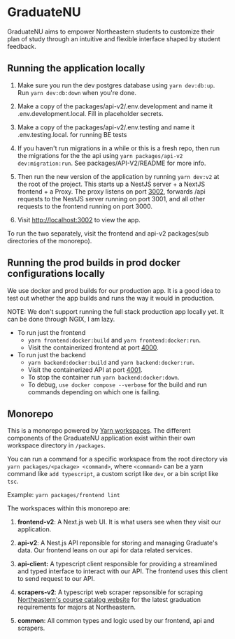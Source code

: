 # GraduateNU

GraduateNU aims to empower Northeastern students to customize their plan of study through an intuitive and flexible interface shaped by student feedback.

## Running the application locally

1. Make sure you run the dev postgres database using `yarn dev:db:up`. Run `yarn dev:db:down` when you're done.

2. Make a copy of the packages/api-v2/.env.development and name it .env.development.local. Fill in placeholder secrets.

3. Make a copy of the packages/api-v2/.env.testing and name it .env.testing.local. for running BE tests

4. If you haven't run migrations in a while or this is a fresh repo, then run the migrations for the the api using `yarn packages/api-v2 dev:migration:run`. See packages/API-V2/README for more info.

5. Then run the new version of the application by running `yarn dev:v2` at the root of the project. This starts up a NestJS server + a NextJS frontend + a Proxy. The proxy listens on port [3002](http://localhost:3002/), forwards /api requests to the NestJS server running on port 3001, and all other requests to the frontend running on port 3000.

6. Visit [http://localhost:3002](http://localhost:3002/) to view the app.

To run the two separately, visit the frontend and api-v2 packages(sub directories of the monorepo).

## Running the prod builds in prod docker configurations locally

We use docker and prod builds for our production app. It is a good idea to test out whether the app builds and runs the way it would in production.

NOTE: We don't support running the full stack production app locally yet. It can be done through NGIX, I am lazy.

- To run just the frontend
  - `yarn frontend:docker:build` and `yarn frontend:docker:run`.
  - Visit the containerized frontend at port [4000](http://localhost:4000).
- To run just the backend
  - `yarn backend:docker:build` and `yarn backend:docker:run`.
  - Visit the containerized API at port [4001](http://localhost:4001).
  - To stop the container run `yarn backend:docker:down`.
  - To debug, `use docker compose --verbose` for the build and run commands depending on which one is failing.

## Monorepo

This is a monorepo powered by [Yarn workspaces](https://classic.yarnpkg.com/lang/en/docs/workspaces/). The different components of the GraduateNU application exist within their own workspace directory in `/packages`.

You can run a command for a specific workspace from the root directory via `yarn packages/<package> <command>`, where `<command>` can be a yarn command like `add typescript`, a custom script like `dev`, or a bin script like `tsc`.

Example: `yarn packages/frontend lint`

The workspaces within this monorepo are:

1. **frontend-v2**: A Next.js web UI. It is what users see when they visit our application.

2. **api-v2**: A Nest.js API reponsible for storing and managing Graduate's data. Our frontend leans on our api for data related services.

3. **api-client:** A typescript client responsible for providing a streamlined and typed interface to interact with our API. The frontend uses this client to send request to our API.

4. **scrapers-v2**: A typescript web scraper repsonsible for scraping [Northeastern's course catalog website](https://catalog.northeastern.edu/undergraduate/) for the latest graduation requirements for majors at Northeastern.

5. **common**: All common types and logic used by our frontend, api and scrapers.
